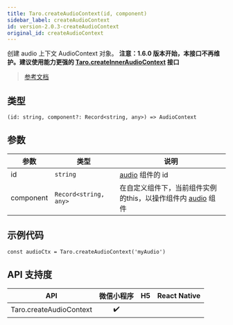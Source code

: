 ```yaml
---
title: Taro.createAudioContext(id, component)
sidebar_label: createAudioContext
id: version-2.0.3-createAudioContext
original_id: createAudioContext
---
```


创建 audio 上下文 AudioContext 对象。
**注意：1.6.0 版本开始，本接口不再维护。建议使用能力更强的 [Taro.createInnerAudioContext](https://developers.weixin.qq.com/miniprogram/dev/api/media/audio/wx.createInnerAudioContext.html) 接口**

> [参考文档](https://developers.weixin.qq.com/miniprogram/dev/api/media/audio/wx.createAudioContext.html)

## 类型

```tsx
(id: string, component?: Record<string, any>) => AudioContext
```

## 参数

| 参数 | 类型 | 说明 |
| --- | --- | --- |
| id | `string` | [audio](https://developers.weixin.qq.com/miniprogram/dev/component/audio.html) 组件的 id |
| component | `Record<string, any>` | 在自定义组件下，当前组件实例的this，以操作组件内 [audio](https://developers.weixin.qq.com/miniprogram/dev/component/audio.html) 组件 |

## 示例代码

```tsx
const audioCtx = Taro.createAudioContext('myAudio')
```

## API 支持度

| API | 微信小程序 | H5 | React Native |
| :---: | :---: | :---: | :---: |
| Taro.createAudioContext | ✔️ |  |  |
